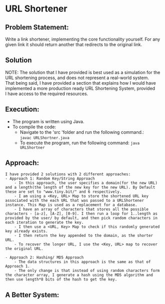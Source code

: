 # URL Shortener

## Problem Statement:
Write a link shortener, implementing the core functionality yourself. For any given link it should return another that redirects to the original link.

## Solution

NOTE: The solution that I have provided is best used as a simulation for the URL shortening process, and does not represent a real-world system.<br>
That being said, I have provided a section that explains how I would have implemented a more production ready URL Shortening System, provided<br>
I have access to the required resources.<br>


## Execution:
- The program is written using Java.
- To compile the code:
    - Navigate to the 'src 'folder and run the following command.:<br>
        `javac URLShortner.java`
    - To execute the program, run the following command:
        `java URLShortner`

## Approach:
    I have provided 2 solutions with 2 different approaches:
    - Approach 1: Random Key/String Approach
        - In this approach, the user specifies a domain(for the new URL) and a length(the length of the new key for the new URL). By Default these are set to "www.tiny.bit/" and 6 respectively.
        - I am using a <Key, URL> Map to store the shortened URL key associated with the each URL that was passed to a URLShortener instance. This Map is used as a replacement for a database.
        - I have an array of characters that stores all the possible characters - [a-z], [A-Z], [0-9]. I then run a loop for 1..length as provided by the user/ by default, and then pick random characters in each iteration to generate the key.
        - I then use a <URL, Key> Map to check if this randomly generated key already exists.
        - I then return the key appended to the domain, as the shorter URL.
        - To recover the longer URL, I use the <Key, URL> map to recover the original URL.
    
    - Approach 2: Hashing/ MD5 Approach
        - The data structures in this approach is the same as that of Approach 1.
        - The only change is that instead of using random characters form the character array, I generate a hash using the MD5 algorithm and then use length*8 bits of the hash to get the key.

## A Better System:
    
        
